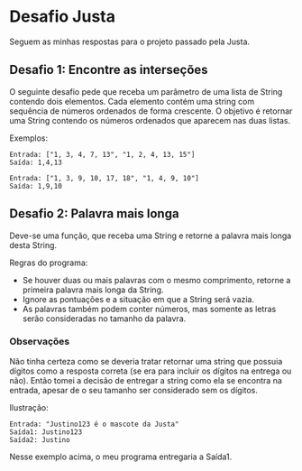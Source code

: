 # Desafio Justa
Seguem as minhas respostas para o projeto passado pela Justa.
## Desafio 1: Encontre as interseções
O seguinte desafio pede que receba um parâmetro de uma lista de String contendo dois elementos. Cada elemento contém uma string com sequência de números ordenados de forma crescente. O objetivo é retornar uma String contendo os números ordenados que aparecem nas duas listas.

Exemplos:
```
Entrada: ["1, 3, 4, 7, 13", "1, 2, 4, 13, 15"]
Saída: 1,4,13

Entrada: ["1, 3, 9, 10, 17, 18", "1, 4, 9, 10"]
Saída: 1,9,10
```
## Desafio 2: Palavra mais longa
Deve-se uma função, que receba uma String e retorne a palavra mais longa desta String.

Regras do programa:
- Se houver duas ou mais palavras com o mesmo comprimento, retorne a primeira palavra mais longa da String.
- Ignore as pontuações e a situação em que a String será vazia.
- As palavras também podem conter números, mas somente as letras serão consideradas no tamanho da palavra.
### Observações
Não tinha certeza como se deveria tratar retornar uma string que possuia dígitos como a resposta correta (se era para incluir os dígitos na entrega ou não). Então tomei a decisão de entregar a string como ela se encontra na entrada, apesar de o seu tamanho ser considerado sem os dígitos.

Ilustração:
```
Entrada: "Justino123 é o mascote da Justa"
Saída1: Justino123
Saída2: Justino
```
Nesse exemplo acima, o meu programa entregaria a Saída1.
